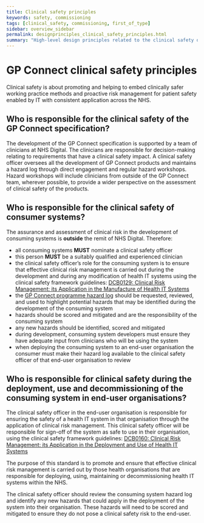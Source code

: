 ```yaml
---
title: Clinical safety principles
keywords: safety, commissioning
tags: [clinical_safety, commissioning, first_of_type]
sidebar: overview_sidebar
permalink: designprinciples_clinical_safety_principles.html
summary: "High-level design principles related to the clinical safety of the system"
---
```


# GP Connect clinical safety principles
Clinical safety is about promoting and helping to embed clinically safer working practice methods and proactive risk management for patient safety enabled by IT with consistent application across the NHS.

## Who is responsible for the clinical safety of the GP Connect specification?
The development of the GP Connect specification is supported by a team of clinicians at NHS Digital. The clinicians are responsible for decision-making relating to requirements that have a clinical safety impact. A clinical safety officer oversees all the development of GP Connect products and maintains a hazard log through direct engagement and regular hazard workshops. Hazard workshops will include clinicians from outside of the GP Connect team, wherever possible, to provide a wider perspective on the assessment of clinical safety of the products.

## Who is responsible for the clinical safety of consumer systems?
The assurance and assessment of clinical risk in the development of consuming systems is **outside** the remit of NHS Digital. Therefore:
* all consuming systems **MUST** nominate a clinical safety officer
* this person **MUST** be a suitably qualified and experienced clinician
* the clinical safety officer’s role for the consuming system is to ensure that effective clinical risk management is carried out during the development and during any modification of health IT systems using the clinical safety framework guidelines: [DCB0129: Clinical Risk Management: its Application in the Manufacture of Health IT Systems](https://digital.nhs.uk/data-and-information/information-standards/information-standards-and-data-collections-including-extractions/publications-and-notifications/standards-and-collections/dcb0129-clinical-risk-management-its-application-in-the-manufacture-of-health-it-systems)
* the [GP Connect programme hazard log](downloads/clinical_safety/GP_Connect_Hazard_Log-Consumers_placeholder.xlsx) should be requested, reviewed, and used to highlight potential hazards that may be identified during the development of the consuming system
* hazards should be scored and mitigated and are the responsibility of the consuming system
* any new hazards should be identified, scored and mitigated
* during development, consuming system developers must ensure they have adequate input from clinicians who will be using the system
* when deploying the consuming system to an end-user organisation the consumer must make their hazard log available to the clinical safety officer of that end-user organisation to review

## Who is responsible for clinical safety during the deployment, use and decommissioning of the consuming system in end-user organisations?
The clinical safety officer in the end-user organisation is responsible for ensuring the safety of a health IT system in that organisation through the application of clinical risk management. This clinical safety officer will be responsible for sign-off of the system as safe to use in their organisation, using the clinical safety framework guidelines: [DCB0160: Clinical Risk Management: its Application in the Deployment and Use of Health IT Systems](https://digital.nhs.uk/data-and-information/information-standards/information-standards-and-data-collections-including-extractions/publications-and-notifications/standards-and-collections/dcb0160-clinical-risk-management-its-application-in-the-deployment-and-use-of-health-it-systems)

The purpose of this standard is to promote and ensure that effective clinical risk management is carried out by those health organisations that are responsible for deploying, using, maintaining or decommissioning health IT systems within the NHS.

The clinical safety officer should review the consuming system hazard log and identify any new hazards that could apply in the deployment of the system into their organisation. These hazards will need to be scored and mitigated to ensure they do not pose a clinical safety risk to the end-user.

